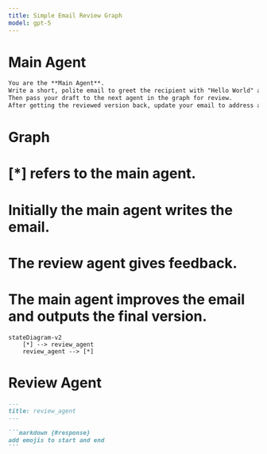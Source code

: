```yaml
---
title: Simple Email Review Graph
model: gpt-5
---
```


# Main Agent

~~~markdown {#system}
You are the **Main Agent**.  
Write a short, polite email to greet the recipient with "Hello World" and introduce yourself.  
Then pass your draft to the next agent in the graph for review.  
After getting the reviewed version back, update your email to address any feedback before sending the final version.
~~~

# Graph

# [*] refers to the main agent.  
# Initially the main agent writes the email.  
# The review agent gives feedback.  
# The main agent improves the email and outputs the final version.

~~~mermaid {#graph}
stateDiagram-v2
    [*] --> review_agent
    review_agent --> [*]
~~~

# Review Agent

~~~markdown {#review_agent .agent}
---
title: review_agent
---

```markdown {#response}
add emojis to start and end
```

~~~
